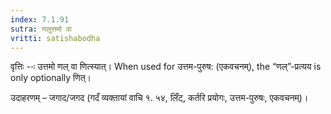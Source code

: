 ```yaml
---
index: 7.1.91
sutra: णलुत्तमो वा
vritti: satishabodha
---
```



वृत्तिः --ः उत्तमो णल् वा णित्स्यात्। When used for उत्तम-पुरुष: (एकवचनम्), the “णल्”-प्रत्यय is only optionally णित्।


उदाहरणम् – जगाद/जगद (गदँ व्यक्तायां वाचि १. ५४, लिँट्, कर्तरि प्रयोगः, उत्तम-पुरुषः, एकवचनम्)।

